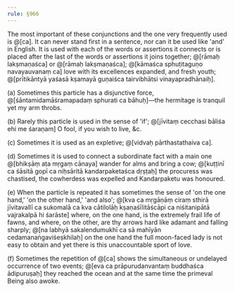 ```yaml
---
rule: §966
---
```


The most important of these conjunctions and the one very frequently used is @[ca]. It can never stand first in a sentence, nor can it be used like 'and' in English. It is used with each of the words or assertions it connects or is placed after the last of the words or assertions it joins together; @[rāmaḥ lakṣmaṇaśca] or @[rāmaḥ lakṣmaṇaśca]; @[kāmaśca sphuṭitaguṇo navayauvanaṃ ca] love with its excellences expanded, and fresh youth; @[prītikāntyā yaśasā kṣamayā guṇaiśca tairvibhātsi vinayapradhānaiḥ].

(a) Sometimes this particle has a disjunctive force, @[śāntamidamāśramapadaṃ sphurati ca bāhuḥ]—the hermitage is tranquil yet my arm throbs.

(b) Rarely this particle is used in the sense of 'if'; @[jīvitaṃ cecchasi bāliśa ehi me śaraṇam] O fool, if you wish to live, &c.

(c) Sometimes it is used as an expletive; @[vidvaḥ pārthastathaiva ca].

(d) Sometimes it is used to connect a subordinate fact with a main one @[bhikṣāṃ aṭa mṛgaṃ cānaya] wander for alms and bring a cow; @[kuṭṭinī ca śāsitā gopī ca niḥsāritā kandarpaketaśca dṛṣṭaḥ] the procuress was chastised, the cowherdess was expelled and Kandarpaketu was honoured.

(e) When the particle is repeated it has sometimes the sense of 'on the one hand,' 'on the other hand,' 'and also'; @[kva ca mṛgāṇāṃ ciraṃ sthirā jīvitavallī ca sukomalā ca kva cātilolāḥ kṣaṇaśīlitāścāpi ca niśitanipātā vajrakalpā hi śarāste] where, on the one hand, is the extremely frail life of fawns, and where, on the other, are thy arrows hard like adamant and falling sharply; @[na labhyā sakalendumukhī ca sā mahīyān cedamanaṅgaviśeṣkhilaḥ] on the one hand the full moon-faced lady is not easy to obtain and yet there is this unaccountable sport of love.

(f) Sometimes the repetition of @[ca] shows the simultaneous or undelayed occurrence of two events; @[eva ca prāpurudanvantaṃ buddhaśca ādipuruṣaḥ] they reached the ocean and at the same time the primeval Being also awoke.
